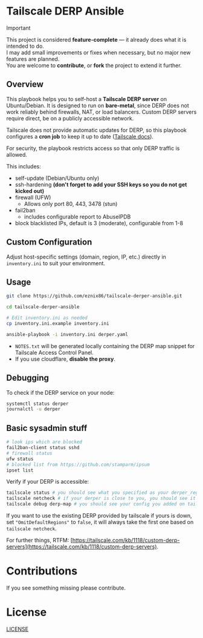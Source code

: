 # Tailscale DERP Ansible

> [!IMPORTANT]  
> This project is considered **feature-complete** — it already does what it is intended to do.  
> I may add small improvements or fixes when necessary, but no major new features are planned.  
> You are welcome to **contribute**, or **fork** the project to extend it further.

## Overview

This playbook helps you to self-host a **Tailscale DERP server** on Ubuntu/Debian. It is designed to run on **bare-metal**, since DERP does not work reliably behind firewalls, NAT, or load balancers. Custom DERP servers require direct, be on a publicly accessible network.

Tailscale does not provide automatic updates for DERP, so this playbook configures a **cron job** to keep it up to date ([Tailscale docs](https://tailscale.com/kb/1118/custom-derp-servers#limitations)).

For security, the playbook restricts access so that only DERP traffic is allowed.

This includes:

- self-update (Debian/Ubuntu only)
- ssh-hardening **(don't forget to add your SSH keys so you do not get kicked out)**
- firewall (UFW)
    - Allows only port 80, 443, 3478 (stun)
- fail2ban
    - includes configurable report to AbuseIPDB
- block blacklisted IPs, default is 3 (moderate), configurable from 1-8

## Custom Configuration

Adjust host-specific settings (domain, region, IP, etc.) directly in `inventory.ini` to suit your environment.

## Usage

```bash
git clone https://github.com/eznix86/tailscale-derper-ansible.git

cd tailscale-derper-ansible

# Edit inventory.ini as needed
cp inventory.ini.example inventory.ini

ansible-playbook -i inventory.ini derper.yaml
```

* `NOTES.txt` will be generated locally containing the DERP map snippet for Tailscale Access Control Panel.
* If you use cloudflare, **disable the proxy**.


## Debugging

To check if the DERP service on your node:

```bash
systemctl status derper
journalctl -u derper
```

## Basic sysadmin stuff

```bash
# look ips which are blocked
fail2ban-client status sshd
# firewall status
ufw status
# blocked list from https://github.com/stamparm/ipsum
ipset list
```

Verify if your DERP is accessible:

```bash
tailscale status # you should see what you specified as your derper_region_code
tailscale netcheck # if your derper is close to you, you should see it first
tailscale debug derp-map # you should see your config you added on tailscale
```

If you want to use the existing DERP provided by tailscale if yours is down, set `"OmitDefaultRegions"` to `false`, it will always take the first one based on `tailscale netcheck`.

For further things, RTFM: [https://tailscale.com/kb/1118/custom-derp-servers](https://tailscale.com/kb/1118/custom-derp-servers).

# Contributions

If you see something missing please contribute.

# License

[LICENSE](LICENSE)
